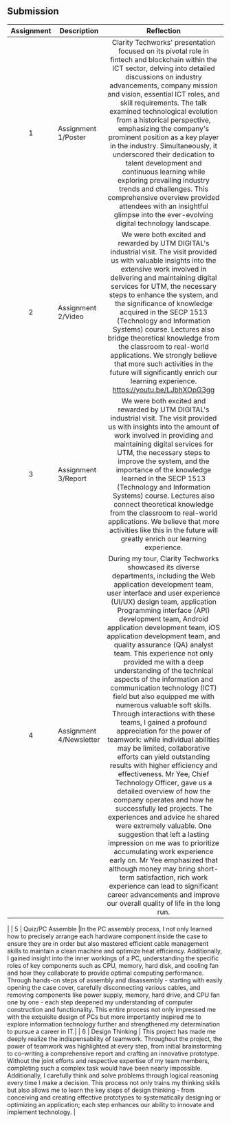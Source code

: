 ## Submission
| Assignment | Description  | Reflection |
| :-----: |  ------ | :-----: | 
| 1 | Assignment 1/Poster |Clarity Techworks' presentation focused on its pivotal role in fintech and blockchain within the ICT sector, delving into detailed discussions on industry advancements, company mission and vision, essential ICT roles, and skill requirements. The talk examined technological evolution from a historical perspective, emphasizing the company's prominent position as a key player in the industry. Simultaneously, it underscored their dedication to talent development and continuous learning while exploring prevailing industry trends and challenges. This comprehensive overview provided attendees with an insightful glimpse into the ever-evolving digital technology landscape. | 
| 2 | Assignment 2/Video |We were both excited and rewarded by UTM DIGITAL's industrial visit. The visit provided us with valuable insights into the extensive work involved in delivering and maintaining digital services for UTM, the necessary steps to enhance the system, and the significance of knowledge acquired in the SECP 1513 (Technology and Information Systems) course. Lectures also bridge theoretical knowledge from the classroom to real-world applications. We strongly believe that more such activities in the future will significantly enrich our learning experience.                                     https://youtu.be/LJbhXOpG3gg| 
| 3 | Assignment 3/Report |We were both excited and rewarded by UTM DIGITAL's industrial visit. The visit provided us with insights into the amount of work involved in providing and maintaining digital services for UTM, the necessary steps to improve the system, and the importance of the knowledge learned in the SECP 1513 (Technology and Information Systems) course. Lectures also connect theoretical knowledge from the classroom to real-world applications. We believe that more activities like this in the future will greatly enrich our learning experience.  | 
| 4 | Assignment 4/Newsletter |During my tour, Clarity Techworks showcased its diverse departments, including the Web application development team, user interface and user experience (UI/UX) design team, application Programming interface (API) development team, Android application development team, iOS application development team, and quality assurance (QA) analyst team. This experience not only provided me with a deep understanding of the technical aspects of the information and communication technology (ICT) field but also equipped me with numerous valuable soft skills. Through interactions with these teams, I gained a profound appreciation for the power of teamwork: while individual abilities may be limited, collaborative efforts can yield outstanding results with higher efficiency and effectiveness. Mr Yee, Chief Technology Officer, gave us a detailed overview of how the company operates and how he successfully led projects. The experiences and advice he shared were extremely valuable. One suggestion that left a lasting impression on me was to prioritize accumulating work experience early on. Mr Yee emphasized that although money may bring short-term satisfaction, rich work experience can lead to significant career advancements and improve our overall quality of life in the long run.
|
| 5 | Quiz/PC Assemble |In the PC assembly process, I not only learned how to precisely arrange each hardware component inside the case to ensure they are in order but also mastered efficient cable management skills to maintain a clean machine and optimize heat efficiency. Additionally, I gained insight into the inner workings of a PC, understanding the specific roles of key components such as CPU, memory, hard disk, and cooling fan and how they collaborate to provide optimal computing performance. Through hands-on steps of assembly and disassembly - starting with easily opening the case cover, carefully disconnecting various cables, and removing components like power supply, memory, hard drive, and CPU fan one by one - each step deepened my understanding of computer construction and functionality. This entire process not only impressed me with the exquisite design of PCs but more importantly inspired me to explore information technology further and strengthened my determination to pursue a career in IT.|
| 6 | Design Thinking | This project has made me deeply realize the indispensability of teamwork. Throughout the project, the power of teamwork was highlighted at every step, from initial brainstorming to co-writing a comprehensive report and crafting an innovative prototype. Without the joint efforts and respective expertise of my team members, completing such a complex task would have been nearly impossible. Additionally, I carefully think and solve problems through logical reasoning every time I make a decision. This process not only trains my thinking skills but also allows me to learn the key steps of design thinking - from conceiving and creating effective prototypes to systematically designing or optimizing an application; each step enhances our ability to innovate and implement technology.
|
